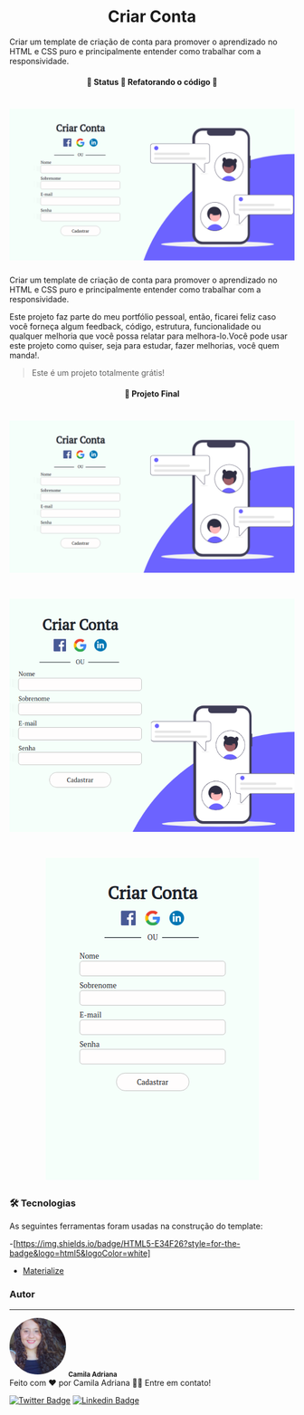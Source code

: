 <h1 align="center">Criar Conta</h1>
<p>Criar um template de criação de conta para promover o aprendizado no HTML e CSS puro e principalmente entender como trabalhar com a responsividade. </p>
<h4 align="center"> 
	🚧  Status 🚀 Refatorando o código  🚧
</h4>

<h1 align="center">
  <img alt="Imagem de inicio" title="#INICIO" src="imagens/Maiores.png" />
</h1>
<p text-align="justify">Criar um template de criação de conta para promover o aprendizado no HTML e CSS puro e principalmente entender como trabalhar com a responsividade.</p>
<p text-align="justify">Este projeto faz parte do meu portfólio pessoal, então, ficarei feliz caso você forneça algum feedback, código, estrutura, funcionalidade ou qualquer melhoria que você possa relatar para melhora-lo.Você pode usar este projeto como quiser, seja para estudar, fazer melhorias, você quem manda!.</p>

<blockquote>
Este é um projeto totalmente grátis!
</blockquote>

<h4 align="center"> 
	🚀 Projeto Final
</h4>

<h1 align="center">
  <img alt="Imagem de inicio" title="#INICIO" src="imagens/Maiores.png" />
</h1>
<h1 align="center">
  <img alt="Imagem de inicio" title="#INICIO" src="imagens/Tablet.png" />
</h1>
<h1 align="center">
  <img alt="Imagem de inicio" title="#INICIO" src="imagens/Mobile.png" />
</h1>

### 🛠 Tecnologias
<p>As seguintes ferramentas foram usadas na construção do template:</p>

-[https://img.shields.io/badge/HTML5-E34F26?style=for-the-badge&logo=html5&logoColor=white]
- [Materialize](https://materializecss.com/)



### Autor
---


 <img style="border-radius: 50%;" src="imagens/camila.jpeg" width="100px;" alt="Imagem de capa do readme"/>
 <sub><b>Camila Adriana</b></sub></a> <a href="www.linkedin.com/in/camila-adriana-gomes-de-jesus-04767b1ba" title="Foto de perfil"></a><br>
Feito com ❤️ por Camila Adriana 👋🏽 Entre em contato!

[![Twitter Badge](https://img.shields.io/badge/-@camilaA58109563-1ca0f1?style=flat-square&labelColor=1ca0f1&logo=twitter&logoColor=white&link=https://twitter.com/Camila)](https://twitter.com/CamilaA58109563?s=09) [![Linkedin Badge](https://img.shields.io/badge/-Camila-blue?style=flat-square&logo=Linkedin&logoColor=white&link=https://www.linkedin.com/in/Camila/)](https://www.linkedin.com/in/camila-adriana-gomes-de-jesus-04767b1ba/) 